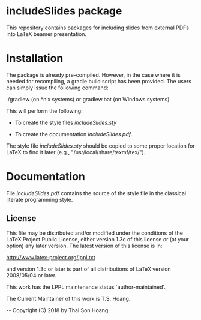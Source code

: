 # includeSlides package #

This repository contains packages for including slides from external
PDFs into LaTeX beamer presentation.

# Installation #

The package is already pre-compiled. However, in the case where it is
needed for recompiling, a gradle build script has been provided. The
users can simply issue the following command:

  ./gradlew (on *nix systems)
or
  gradlew.bat (on Windows systems)

This will perform the following:

  - To create the style files *includeSlides.sty*

  - To create the documentation *includeSlides.pdf*.

The style file *includeSlides.sty* should be copied to some proper
location for LaTeX to find it later (e.g.,
"/usr/local/share/texmf/tex/").

# Documentation #

File *includeSlides.pdf* contains the source of the style file in the
classical literate programming style.

License
-------

This file may be distributed and/or modified under the conditions of
the LaTeX Project Public License, either version 1.3c of this license
or (at your option) any later version. The latest version of this
license is in:

   http://www.latex-project.org/lppl.txt

and version 1.3c or later is part of all distributions of LaTeX
version 2008/05/04 or later.

This work has the LPPL maintenance status `author-maintained'.

The Current Maintainer of this work is T.S. Hoang.

--
Copyright (C) 2018 by Thai Son Hoang
<T dot S dot Hoang at ecs dot soton dot ac dot uk>
